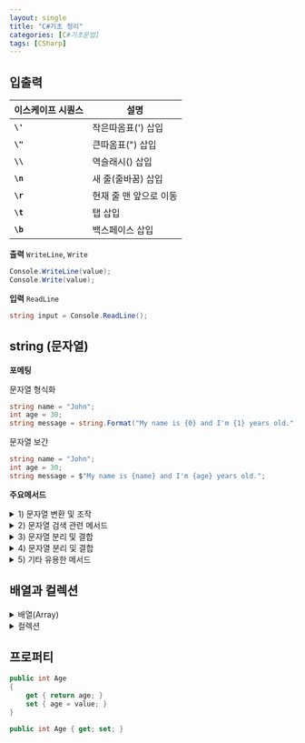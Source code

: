 ```yaml
---
layout: single
title: "C#기초 정리"
categories: [C#기초문법]
tags: [CSharp]
---
```


## 입출력

| **이스케이프 시퀀스** | **설명**               |
| --------------------- | ---------------------- |
| **`\'`**              | 작은따옴표(') 삽입     |
| **`\"`**              | 큰따옴표(") 삽입       |
| **`\\`**              | 역슬래시() 삽입        |
| **`\n`**              | 새 줄(줄바꿈) 삽입     |
| **`\r`**              | 현재 줄 맨 앞으로 이동 |
| **`\t`**              | 탭 삽입                |
| **`\b`**              | 백스페이스 삽입        |

**출력** `WriteLine`, `Write`

```csharp
Console.WriteLine(value);
Console.Write(value);
```

**입력** `ReadLine`

```csharp
string input = Console.ReadLine();
```

## string (문자열)

**포메팅**

문자열 형식화

```csharp
string name = "John";
int age = 30;
string message = string.Format("My name is {0} and I'm {1} years old.", name, age);
```

문자열 보간

```csharp
string name = "John";
int age = 30;
string message = $"My name is {name} and I'm {age} years old.";
```

**주요메서드**

<details>
<summary>1) 문자열 변환 및 조작</summary>
<div markdown = "1">

| 메서드                 | 설명                                  | 예제                                    |
| ---------------------- | ------------------------------------- | --------------------------------------- |
| `ToUpper()`            | 문자열을 모두 대문자로 변환           | `"hello".ToUpper()` → `"HELLO"`         |
| `ToLower()`            | 문자열을 모두 소문자로 변환           | `"HELLO".ToLower()` → `"hello"`         |
| `Trim()`               | 문자열 양 끝의 공백 제거              | `" hello ".Trim()` → `"hello"`          |
| `TrimStart()`          | 문자열 앞쪽 공백 제거                 | `" hello ".TrimStart()` → `"hello "`    |
| `TrimEnd()`            | 문자열 뒤쪽 공백 제거                 | `" hello ".TrimEnd()` → `" hello"`      |
| `Replace(old, new)`    | 특정 문자를 다른 문자로 치환          | `"apple".Replace("a", "A")` → `"Apple"` |
| `Insert(index, str)`   | 문자열의 지정 위치에 다른 문자열 삽입 | `"abc".Insert(1, "X")` → `"aXbc"`       |
| `Remove(index, len)`   | 지정한 인덱스부터 지정 길이만큼 삭제  | `"abcdef".Remove(2, 2)` → `"abef"`      |
| `PadLeft(totalWidth)`  | 왼쪽에 공백 추가 (전체 길이를 지정)   | `"123".PadLeft(5)` → `"  123"`          |
| `PadRight(totalWidth)` | 오른쪽에 공백 추가 (전체 길이를 지정) | `"123".PadRight(5)` → `"123  "`         |

</div>
</details>

<details>
<summary>2) 문자열 검색 관련 메서드</summary>
<div markdown = "1">

| 메서드                     | 설명                                             | 예제                                |
| -------------------------- | ------------------------------------------------ | ----------------------------------- |
| `Contains(value)`          | 특정 문자열이 포함되어 있는지 확인               | `"hello".Contains("ell")` → `true`  |
| `StartsWith(value)`        | 문자열이 특정 문자열로 시작하는지 확인           | `"hello".StartsWith("he")` → `true` |
| `EndsWith(value)`          | 문자열이 특정 문자열로 끝나는지 확인             | `"hello".EndsWith("lo")` → `true`   |
| `IndexOf(value)`           | 특정 문자의 첫 번째 인덱스 반환                  | `"hello".IndexOf('l')` → `2`        |
| `LastIndexOf(value)`       | 특정 문자의 마지막 인덱스 반환                   | `"hello".LastIndexOf('l')` → `3`    |
| `Substring(index, length)` | 지정한 인덱스와 길이에 해당하는 부분 문자열 반환 | `"hello".Substring(1, 3)` → `"ell"` |

</div>
</details>

<details>
<summary>3) 문자열 분리 및 결합</summary>
<div markdown = "1">

| 메서드                   | 설명                                          | 예제                                                  |
| ------------------------ | --------------------------------------------- | ----------------------------------------------------- |
| `Split(separator)`       | 문자열을 구분자를 기준으로 분리하여 배열 반환 | `"a,b,c".Split(',')` → `["a", "b", "c"]`              |
| `Join(separator, array)` | 배열의 요소를 특정 구분자로 연결              | `string.Join("-", new[] {"a", "b", "c"})` → `"a-b-c"` |

</div>
</details>

<details>
<summary>4) 문자열 분리 및 결합</summary>
<div markdown = "1">

| 메서드                   | 설명                                          | 예제                                                  |
| ------------------------ | --------------------------------------------- | ----------------------------------------------------- |
| `Split(separator)`       | 문자열을 구분자를 기준으로 분리하여 배열 반환 | `"a,b,c".Split(',')` → `["a", "b", "c"]`              |
| `Join(separator, array)` | 배열의 요소를 특정 구분자로 연결              | `string.Join("-", new[] {"a", "b", "c"})` → `"a-b-c"` |

</div>
</details>

<details>
<summary>5) 기타 유용한 메서드</summary>
<div markdown = "1">

| 메서드                    | 설명                                               | 예제                                       |
| ------------------------- | -------------------------------------------------- | ------------------------------------------ |
| `IsNullOrEmpty(str)`      | 문자열이 `null`이거나 빈 문자열인지 확인           | `string.IsNullOrEmpty("")` → `true`        |
| `IsNullOrWhiteSpace(str)` | 문자열이 `null`이거나 공백으로만 이루어졌는지 확인 | `string.IsNullOrWhiteSpace("  ")` → `true` |
| `Length` (속성)           | 문자열의 길이를 반환                               | `"hello".Length` → `5`                     |

</div>
</details>

## 배열과 컬렉션

<details>
<summary>배열(Array)</summary>
<div markdown = "1">

```csharp
// 배열 선언
데이터_유형[] 배열_이름;

// 배열 초기화
배열*이름 = new 데이터*유형[크기];

// 배열을 한 줄로 선언 및 초기화
데이터*유형[] 배열*이름 = new 데이터\_유형[크기];

// 배열 요소에 접근
배열*이름[인덱스] = 값;
값 = 배열*이름[인덱스];

```

```csharp
// 2차원 배열의 선언과 초기화
// 2차원 배열의 선언과 초기화
int[,] array3 = new int[2, 3];  // 2행 3열의 int형 2차원 배열 선언

// 다차원 배열 초기화
array3[0, 0] = 1;
array3[0, 1] = 2;
array3[0, 2] = 3;
array3[1, 0] = 4;
array3[1, 1] = 5;
array3[1, 2] = 6;

// 선언과 함께 초기화
int[,] array2D = new int[3, 4] { { 1, 2, 3, 4 }, { 5, 6, 7, 8 }, { 9, 10, 11, 12 } };
```

</div>
</details>

<details>
<summary>컬렉션</summary>
<div markdown = "1">

1. list

> List는 가변적인 크기를 갖는 배열

```csharp
List<int> numbers = new List<int>(); // 빈 리스트 생성
numbers.Add(2); // 리스트에 데이터 추가
numbers.Remove(2); // 리스트에서 데이터 삭제
```

2. Dictionary

> 딕셔너리(Dictionary)는 키와 값으로 구성된 데이터를 저장(중복된 키값X)

```csharp
using System.Collections.Generic;

Dictionary<string, int> scores = new Dictionary<string, int>(); // 빈 딕셔너리 생성
scores.Add("Bob", 80);
scores.Remove("Bob"); // 딕셔너리에서 데이터 삭제
```

3. Stack

> Stack은 후입선출(LIFO) 구조를 가진 자료 구조

```csharp
Stack<int> stack1 = new Stack<int>();  // int형 Stack 선언
stack1.Push(1); // Stack에 요소 추가
int value = stack1.Pop(); // Stack에서 요소 가져오기, 가져온후 스택에서 삭제
```

3. Queue

> Queue는 선입선출(FIFO) 구조를 가진 자료 구조

```csharp
Queue<int> queue1 = new Queue<int>(); // int형 Queue 선언
queue1.Enqueue(1);// Queue에 요소 추가
int value = queue1.Dequeue(); // Queue에서 요소 가져오기
```

4. HashSet

> HashSet은 중복되지 않은 요소들로 이루어진 집합

```csharp
HashSet<int> set1 = new HashSet<int>();  // int형 HashSet 선언
set1.Add(1);// HashSet에 요소 추가
set1.Add(1);// 중복 무시
set1.Remove(1);// HashSet에 요소 삭제
```

</div>
</details>

## 프로퍼티

```csharp
public int Age
{
    get { return age; }
    set { age = value; }
}
```

```csharp
public int Age { get; set; }
```
